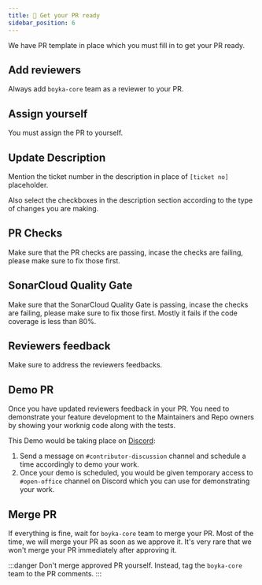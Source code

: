 ```yaml
---
title: 🤝 Get your PR ready
sidebar_position: 6
---
```


We have PR template in place which you must fill in to get your PR ready.

## Add reviewers

Always add `boyka-core` team as a reviewer to your PR.

## Assign yourself

You must assign the PR to yourself.

## Update Description

Mention the ticket number in the description in place of `[ticket no]` placeholder.

Also select the checkboxes in the description section according to the type of changes you are making.

## PR Checks

Make sure that the PR checks are passing, incase the checks are failing, please make sure to fix those first.

## SonarCloud Quality Gate

Make sure that the SonarCloud Quality Gate is passing, incase the checks are failing, please make sure to fix those first. Mostly it fails if the code coverage is less than 80%.

## Reviewers feedback

Make sure to address the reviewers feedbacks.

## Demo PR

Once you have updated reviewers feedback in your PR. You need to demonstrate your feature development to the Maintainers and Repo owners by showing your worknig code along with the tests.

This Demo would be taking place on [Discord][join-discord]:
1. Send a message on `#contributor-discussion` channel and schedule a time accordingly to demo your work. 
2. Once your demo is scheduled, you would be given temporary access to `#open-office` channel on Discord which you can use for demonstrating your work.

## Merge PR

If everything is fine, wait for `boyka-core` team to merge your PR. Most of the time, we will merge your PR as soon as we approve it. It's very rare that we won't merge your PR immediately after approving it.

:::danger
Don't merge approved PR yourself. Instead, tag the `boyka-core` team to the PR comments.
:::

[join-discord]: https://discord.gg/dUg8K9DAsR